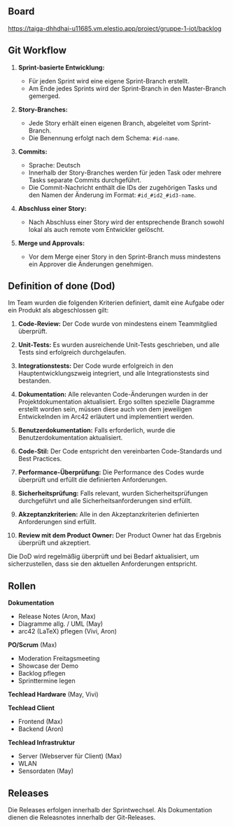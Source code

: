 ## Board
https://taiga-dhhdhai-u11685.vm.elestio.app/project/gruppe-1-iot/backlog

## Git Workflow
1. **Sprint-basierte Entwicklung:**
   - Für jeden Sprint wird eine eigene Sprint-Branch erstellt.
   - Am Ende jedes Sprints wird der Sprint-Branch in den Master-Branch gemerged.

2. **Story-Branches:**
   - Jede Story erhält einen eigenen Branch, abgeleitet vom Sprint-Branch.
   - Die Benennung erfolgt nach dem Schema: `#id-name`.

3. **Commits:**
   - Sprache: Deutsch
   - Innerhalb der Story-Branches werden für jeden Task oder mehrere Tasks separate Commits durchgeführt.
   - Die Commit-Nachricht enthält die IDs der zugehörigen Tasks und den Namen der Änderung im Format: `#id_#id2_#id3-name`.

5. **Abschluss einer Story:**
   - Nach Abschluss einer Story wird der entsprechende Branch sowohl lokal als auch remote vom Entwickler gelöscht.

6. **Merge und Approvals:**
   - Vor dem Merge einer Story in den Sprint-Branch muss mindestens ein Approver die Änderungen genehmigen.


## Definition of done (Dod)

Im Team wurden die folgenden Kriterien definiert, damit eine Aufgabe oder ein Produkt als abgeschlossen gilt:
1. **Code-Review:** Der Code wurde von mindestens einem Teammitglied überprüft.

2. **Unit-Tests:** Es wurden ausreichende Unit-Tests geschrieben, und alle Tests sind erfolgreich durchgelaufen.

3. **Integrationstests:** Der Code wurde erfolgreich in den Hauptentwicklungszweig integriert, und alle Integrationstests sind bestanden.

4. **Dokumentation:** Alle relevanten Code-Änderungen wurden in der Projektdokumentation aktualisiert. Ergo sollten spezielle Diagramme erstellt worden sein, müssen diese auch von dem jeweiligen Entwickelnden im Arc42 erläutert und implementiert werden.

5. **Benutzerdokumentation:** Falls erforderlich, wurde die Benutzerdokumentation aktualisiert.

6. **Code-Stil:** Der Code entspricht den vereinbarten Code-Standards und Best Practices.

7. **Performance-Überprüfung:** Die Performance des Codes wurde überprüft und erfüllt die definierten Anforderungen.

8. **Sicherheitsprüfung:** Falls relevant, wurden Sicherheitsprüfungen durchgeführt und alle Sicherheitsanforderungen sind erfüllt.

9. **Akzeptanzkriterien:** Alle in den Akzeptanzkriterien definierten Anforderungen sind erfüllt.

10. **Review mit dem Product Owner:** Der Product Owner hat das Ergebnis überprüft und akzeptiert.

Die DoD wird regelmäßig überprüft und bei Bedarf aktualisiert, um sicherzustellen, dass sie den aktuellen Anforderungen entspricht.


## Rollen
**Dokumentation** 
- Release Notes (Aron, Max)
- Diagramme allg.  / UML (May)
- arc42 (LaTeX) pflegen (Vivi, Aron)

**PO/Scrum** (Max)
- Moderation Freitagsmeeting 
- Showcase der Demo
- Backlog pflegen
- Sprinttermine legen

**Techlead Hardware** (May, Vivi)

**Techlead Client**
- Frontend (Max)
- Backend (Aron)

**Techlead Infrastruktur**
- Server (Webserver für Client) (Max)
- WLAN 
- Sensordaten (May)


## Releases
Die Releases erfolgen innerhalb der Sprintwechsel. Als Dokumentation dienen die Releasnotes innerhalb der Git-Releases.


